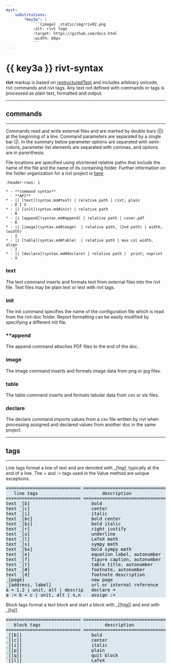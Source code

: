 ```yaml
---
myst:
    substitutions:
        "key3a": |
            ```{image} _static/img/riv02.png
            :alt: rivt logo
            :target: https://github.com/docs.html
            :width: 60px
            ```
---
```


<style type="text/css">
  table    { background:#dce8ef; color: #000000; }
</style>

#  {{ key3a }} **rivt-syntax**

**rivt** markup is based on
[restructuredText](https://docutils.sourceforge.io/docs/user/rst/quickref.html)
and includes arbitrary unicode, rivt commands and rivt tags. Any text not
defined with commands or tags is processed as plain text, formatted and output.

<hr>

## commands
<hr>

Commands read and write external files and are marked by double bars (||) at
the beginning of a line. Command parameters are separated by a single bar (|).
In the summary below parameter options are separated with semi-colons,
parameter list elements are separated with commas, and options are in
parenthesis.

File locations are specified using shortened relative paths that include the
name of the file and the name of its containing folder. Further information on
the folder organization for a rivt project is [here](rdoc.md#folders)

```{list-table} Command Syntax
:header-rows: 1

* - **command syntax** 
  - **API** 
* - || [text](syntax.md#text) | relative path | rivt; plain                     
  - R I V
* - || [init](syntax.md#init) | relative path
  - R
* - || [append](syntax.md#append) | relative path | cover.pdf
  - R
* - || [image](syntax.md#image)  | relative path, (2nd path) | width, (width)
  - I
* - || [table](syntax.md#table)  | relative path | max col width, align
  - I
* - || [declare](syntax.md#declare) | relative path |  print; noprint
  - V
```


### **text**

The text command inserts and formats text from external files into the rivt
file. Text files may be plain text or text with rivt tags.

### **init**

The init command specifies the name of the configuration file which is read
from the rivt-doc folder. Report formatting can be easily modified by
specifying a different init file.

### **append

The append command attaches PDF files to the end of the doc.

### **image**

The image command inserts and formats image data from png or jpg files.

### **table**

The table command inserts and formats tabular data from csv or xls files.

### **declare**

The declare command imports values from a csv file written by rivt when
processing assigned and declared values from another doc in the same
project.



<hr>

## tags
<hr>

Line tags format a line of text and are denoted with *_[tag]*, typically at the
end of a line. The *=* and *:=* tags used in the Value method are unique
exceptions. 

<pre style="background:#dce8ef; color: #000000">
============================ ================================= ==========
   line tags                        description                   API
============================ ================================ ===========
text _[b]                       bold                            R I V 
text _[c]                       center                          R I V  
text _[i]                       italic                          R I V  
text _[bc]                      bold center                     R I V  
text _[bi]                      bold italic                     R I V
text _[r]                       right justify                   R I V
text _[u]                       underline                       R I V   
text _[l]                       LaTeX math                        I V
text _[s]                       sympy math                        I V
text _[bs]                      bold sympy math                   I V
text _[e]                       equation label, autonumber        I V
text _[f]                       figure caption, autonumber        I V
text _[t]                       table title, autonumber           I V
text _[#]                       footnote, autonumber              I V
text _[d]                       footnote description              I V
_[page]                         new page                          I V
_[address, label]               url or internal reference         I V
a = 1.2 | unit, alt | descrip   declare =                           V
a := b + c | unit, alt | n,n    assign :=                           V
</pre>

Block tags format a text block and start a block with *_[[tag]]* and
end with *_[[q]]*.

<pre style="background:#dce8ef; color: #000000">
============================ ================================ ==========
   block tags                        description                 API
============================ ================================ ==========
_[[b]]                          bold                            R I V
_[[c]]                          center                          R I V
_[[i]]                          italic                          R I V
_[[p]]                          plain                           R I V
_[[q]]                          quit block                      R I V
_[[l]]                          LaTeX                             I V
</pre>

